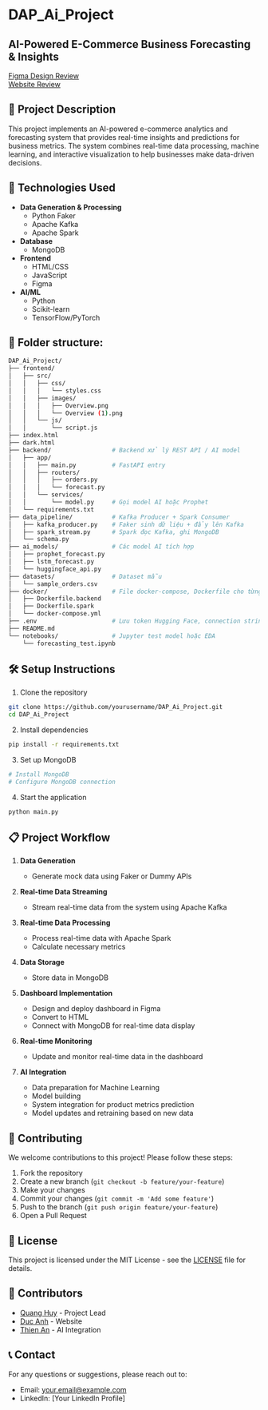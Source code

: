 # DAP_Ai_Project

## AI-Powered E-Commerce Business Forecasting & Insights

[Figma Design Review](https://www.figma.com/proto/FG44yDBCEHTghcRwFu4Wyi/DAP301m?node-id=63-2983&p=f&t=fiadxzHGGoiNCquo-0&scaling=min-zoom&content-scaling=fixed&page-id=0%3A1)<br>
[Website Review]()


## 📝 Project Description
This project implements an AI-powered e-commerce analytics and forecasting system that provides real-time insights and predictions for business metrics. The system combines real-time data processing, machine learning, and interactive visualization to help businesses make data-driven decisions.

## 🚀 Technologies Used
- **Data Generation & Processing**
  - Python Faker
  - Apache Kafka
  - Apache Spark
- **Database**
  - MongoDB
- **Frontend**
  - HTML/CSS
  - JavaScript
  - Figma
- **AI/ML**
  - Python
  - Scikit-learn
  - TensorFlow/PyTorch
## 📁 Folder structure:
```bash
DAP_Ai_Project/
├── frontend/
│   ├── src/
│   │   ├── css/
│   │   │   └── styles.css
│   │   ├── images/
│   │   │   ├── Overview.png
│   │   │   └── Overview (1).png
│   │   └── js/
│   │       └── script.js
├── index.html
├── dark.html
├── backend/                 # Backend xử lý REST API / AI model
│   ├── app/
│   │   ├── main.py          # FastAPI entry
│   │   ├── routers/
│   │   │   ├── orders.py
│   │   │   └── forecast.py
│   │   └── services/
│   │       └── model.py     # Gọi model AI hoặc Prophet
│   └── requirements.txt
├── data_pipeline/           # Kafka Producer + Spark Consumer
│   ├── kafka_producer.py    # Faker sinh dữ liệu + đẩy lên Kafka
│   ├── spark_stream.py      # Spark đọc Kafka, ghi MongoDB
│   └── schema.py
├── ai_models/               # Các model AI tích hợp
│   ├── prophet_forecast.py
│   ├── lstm_forecast.py
│   └── huggingface_api.py
├── datasets/                # Dataset mẫu
│   └── sample_orders.csv
├── docker/                  # File docker-compose, Dockerfile cho từng service
│   ├── Dockerfile.backend
│   ├── Dockerfile.spark
│   └── docker-compose.yml
├── .env                     # Lưu token Hugging Face, connection string
├── README.md
└── notebooks/               # Jupyter test model hoặc EDA
    └── forecasting_test.ipynb
```

## 🛠️ Setup Instructions
1. Clone the repository
```bash
git clone https://github.com/yourusername/DAP_Ai_Project.git
cd DAP_Ai_Project
```

2. Install dependencies
```bash
pip install -r requirements.txt
```

3. Set up MongoDB
```bash
# Install MongoDB
# Configure MongoDB connection
```

4. Start the application
```bash
python main.py
```

## 📋 Project Workflow

1. **Data Generation**
   - Generate mock data using Faker or Dummy APIs

2. **Real-time Data Streaming**
   - Stream real-time data from the system using Apache Kafka

3. **Real-time Data Processing**
   - Process real-time data with Apache Spark
   - Calculate necessary metrics

4. **Data Storage**
   - Store data in MongoDB

5. **Dashboard Implementation**
   - Design and deploy dashboard in Figma
   - Convert to HTML
   - Connect with MongoDB for real-time data display

6. **Real-time Monitoring**
   - Update and monitor real-time data in the dashboard

7. **AI Integration**
   - Data preparation for Machine Learning
   - Model building
   - System integration for product metrics prediction
   - Model updates and retraining based on new data

## 🤝 Contributing
We welcome contributions to this project! Please follow these steps:

1. Fork the repository
2. Create a new branch (`git checkout -b feature/your-feature`)
3. Make your changes
4. Commit your changes (`git commit -m 'Add some feature'`)
5. Push to the branch (`git push origin feature/your-feature`)
6. Open a Pull Request

## 📄 License
This project is licensed under the MIT License - see the [LICENSE](LICENSE) file for details.

## 👥 Contributors
- [Quang Huy](https://github.com/huy050822) - Project Lead
- [Duc Anh](https://github.com/SENULT) - Website
- [Thien An](https://github.com/philipannt) - AI Integration

## 📞 Contact
For any questions or suggestions, please reach out to:
- Email: your.email@example.com
- LinkedIn: [Your LinkedIn Profile] 
